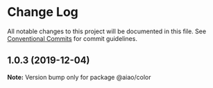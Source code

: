 # Change Log

All notable changes to this project will be documented in this file. See [Conventional Commits](https://conventionalcommits.org) for commit guidelines.

## 1.0.3 (2019-12-04)

**Note:** Version bump only for package @aiao/color
